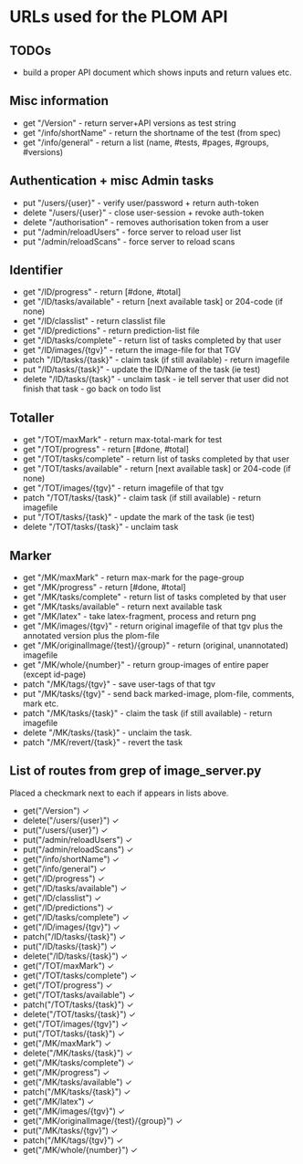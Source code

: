 # URLs used for the PLOM API

## TODOs
* build a proper API document which shows inputs and return values etc.

## Misc information
* get "/Version" - return server+API versions as test string
* get "/info/shortName" - return the shortname of the test (from spec)
* get "/info/general" - return a list (name, #tests, #pages, #groups, #versions)

## Authentication + misc Admin tasks
* put "/users/{user}" - verify user/password + return auth-token
* delete "/users/{user}" - close user-session + revoke auth-token
* delete "/authorisation" - removes authorisation token from a user
* put "/admin/reloadUsers" - force server to reload user list
* put "/admin/reloadScans" - force server to reload scans

## Identifier
* get "/ID/progress" - return [#done, #total]
* get "/ID/tasks/available" - return [next available task] or 204-code (if none)
* get "/ID/classlist" - return classlist file
* get "/ID/predictions" - return prediction-list file
* get "/ID/tasks/complete" - return list of tasks completed by that user
* get "/ID/images/{tgv}" - return the image-file for that TGV
* patch "/ID/tasks/{task}" - claim task (if still available) - return imagefile
* put "/ID/tasks/{task}" - update the ID/Name of the task (ie test)
* delete "/ID/tasks/{task}" - unclaim task - ie tell server that user did not finish that task - go back on todo list

## Totaller
* get "/TOT/maxMark" - return max-total-mark for test
* get "/TOT/progress" - return [#done, #total]
* get "/TOT/tasks/complete" - return list of tasks completed by that user
* get "/TOT/tasks/available" - return [next available task] or 204-code (if none)
* get "/TOT/images/{tgv}" - return imagefile of that tgv
* patch "/TOT/tasks/{task}" - claim task (if still available) - return imagefile
* put "/TOT/tasks/{task}" - update the mark of the task (ie test)
* delete "/TOT/tasks/{task}" - unclaim task

## Marker
* get "/MK/maxMark" - return max-mark for the page-group
* get "/MK/progress" - return [#done, #total]
* get "/MK/tasks/complete" - return list of tasks completed by that user
* get "/MK/tasks/available" - return next available task
* get "/MK/latex" - take latex-fragment, process and return png
* get "/MK/images/{tgv}" - return original imagefile of that tgv plus the annotated version plus the plom-file
* get "/MK/originalImage/{test}/{group}" - return (original, unannotated) imagefile
* get "/MK/whole/{number}" - return group-images of entire paper (except id-page)
* patch "/MK/tags/{tgv}" - save user-tags of that tgv
* put "/MK/tasks/{tgv}" - send back marked-image, plom-file, comments, mark etc.
* patch "/MK/tasks/{task}" - claim the task (if still available) - return imagefile
* delete "/MK/tasks/{task}" - unclaim the task.
* patch "/MK/revert/{task}" - revert the task


## List of routes from grep of image_server.py
Placed a checkmark next to each if appears in lists above.

* get("/Version") ✓
* delete("/users/{user}") ✓
* put("/users/{user}") ✓
* put("/admin/reloadUsers") ✓
* put("/admin/reloadScans") ✓
* get("/info/shortName") ✓
* get("/info/general") ✓
* get("/ID/progress") ✓
* get("/ID/tasks/available") ✓
* get("/ID/classlist") ✓
* get("/ID/predictions") ✓
* get("/ID/tasks/complete") ✓
* get("/ID/images/{tgv}") ✓
* patch("/ID/tasks/{task}") ✓
* put("/ID/tasks/{task}") ✓
* delete("/ID/tasks/{task}") ✓
* get("/TOT/maxMark") ✓
* get("/TOT/tasks/complete") ✓
* get("/TOT/progress") ✓
* get("/TOT/tasks/available") ✓
* patch("/TOT/tasks/{task}") ✓
* delete("/TOT/tasks/{task}") ✓
* get("/TOT/images/{tgv}") ✓
* put("/TOT/tasks/{task}") ✓
* get("/MK/maxMark") ✓
* delete("/MK/tasks/{task}") ✓
* get("/MK/tasks/complete") ✓
* get("/MK/progress") ✓
* get("/MK/tasks/available") ✓
* patch("/MK/tasks/{task}") ✓
* get("/MK/latex") ✓
* get("/MK/images/{tgv}") ✓
* get("/MK/originalImage/{test}/{group}") ✓
* put("/MK/tasks/{tgv}") ✓
* patch("/MK/tags/{tgv}") ✓
* get("/MK/whole/{number}") ✓

<!-- # Table of functions etc - shows need for harmonisation
|method|url|messenger|server|DB|
|------|----|----|----|----|
| get | "/Version" |.|.|.|
| put | "/users/{user}"| requestAndSaveToken | giveUserToken | giveUserToken |
| delete | "/users/{user}" | closeUser | closeUser | closeUser |
| get |"/ID/progress" | IDprogressCount | IDprogressCount | IDprogressCount|
| get |"/ID/tasks/available"| IDaskNextTask | IDaskNextTask | IDaskNextTask |
| get |"/ID/classlist"| IDrequestClasslist | IDrequestClasslist | . |
| get |"/ID/predictions" | IDrequestPredictions | IDrequestPredictions | . |
| get |"/ID/tasks/complete" | IDrequestDoneTasks | IDrequestDoneTasks | IDrequestDoneTasks |
| get |"/ID/images/{tgv}" | IDrequestImage | IDrequestImage | IDrequestImage |
| patch |"/ID/tasks/{task}"| IDclaimThisTask | IDclaimThisTask | IDclaimThisTask |
| put |"/ID/tasks/{task}" | IDreturnIDdTask | IDreturnIDdTask | IDreturnIDdTask |
| delete |"/ID/tasks/{task}" | IDdidNotFinishTask | IDdidNotFinishTask | IDdidntFinish | -->
